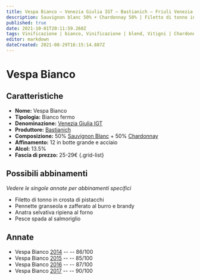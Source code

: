 ```yaml
---
title: Vespa Bianco – Venezia Giulia IGT – Bastianich – Friuli Venezia Giulia (IT) – 25-29€ – 3★-4★
description: Sauvignon blanc 50% + Chardonnay 50% | Filetto di tonno in crosta di pistacchi – Pennette granseola e zafferato – Anatra selvativa ripiena al forno – Pesce spada al salmoriglio 
published: true
date: 2021-10-01T20:11:59.260Z
tags: Vinificazione | bianco, Vinificazione | blend, Vitigni | Chardonnay, Vitigni | Sauvignon blanc, Regione | Friuli Venezia Giulia, Vinificazione | fermo, Valutazioni | 4 stelle, Alimento | tonno, Aromatizzazione | in crosta di pistacchi, Alimento | pasta, Aromatizzazione | granseola e zafferano, Alimento | anatra, Cottura | al forno, Aromatizzazione | ripiena, Alimento | pesce spada, Aromatizzazione | al salmoriglio, Prezzi | 25-29€
editor: markdown
dateCreated: 2021-08-29T16:15:14.887Z
---
```


# Vespa Bianco

## Caratteristiche
- **Nome:** Vespa Bianco
- **Tipologia:** Bianco fermo
- **Denominazione:** [Venezia Giulia IGT](/denominazioni/Italia/Friuli-Venezia-Giulia/IGT/Venezia-Giulia)
- **Produttore:** [Bastianich](/produttori/Italia/Friuli-Venezia-Giulia/Bastianich) 
- **Composizione:** 50% [Sauvignon Blanc](/vitigni/Francia/sauvignon-blanc) + 50% [Chardonnay](/vitigni/Francia/chardonnay)
- **Affinamento:** 12 in botte grande e acciaio
- **Alcol:** 13.5%
- **Fascia di prezzo:** 25-29€
{.grid-list}



## Possibili abbinamenti
*Vedere le singole annate per abbinamenti specifici*

- Filetto di tonno in crosta di pistacchi 
- Pennette granseola e zafferato al burro e brandy
- Anatra selvativa ripiena al forno 
- Pesce spada al salmoriglio 

## Annate

- Vespa Bianco [2014](/vini/Italia/Friuli-Venezia-Giulia/Bastianich/Vespa-Bianco/2014) -- <span class="star-3"></span> -- 86/100
- Vespa Bianco [2015](/vini/Italia/Friuli-Venezia-Giulia/Bastianich/Vespa-Bianco/2015) -- <span class="star-3"></span> -- 85/100
- Vespa Bianco [2016](/vini/Italia/Friuli-Venezia-Giulia/Bastianich/Vespa-Bianco/2016) -- <span class="star-3"></span> -- 87/100
- Vespa Bianco [2017](/vini/Italia/Friuli-Venezia-Giulia/Bastianich/Vespa-Bianco/2017) -- <span class="star-4"></span> -- 90/100

